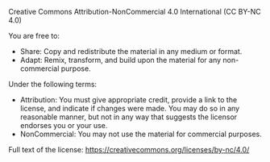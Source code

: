 Creative Commons Attribution-NonCommercial 4.0 International (CC BY-NC 4.0)

You are free to:
- Share: Copy and redistribute the material in any medium or format.
- Adapt: Remix, transform, and build upon the material for any non-commercial purpose.

Under the following terms:
- Attribution: You must give appropriate credit, provide a link to the license, and indicate if changes were made. You may do so in any reasonable manner, but not in any way that suggests the licensor endorses you or your use.
- NonCommercial: You may not use the material for commercial purposes.

Full text of the license: https://creativecommons.org/licenses/by-nc/4.0/
